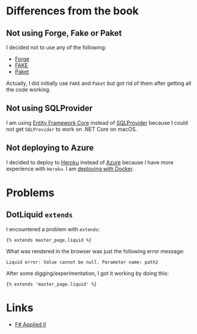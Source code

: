 # Differences from the book

## Not using Forge, Fake or Paket

I decided not to use any of the following:

* [Forge](https://github.com/fsharp-editing/Forge)
* [FAKE](https://github.com/fsharp/FAKE)
* [Paket](https://fsprojects.github.io/Paket/)

Actually, I did initially use `FAKE` and `Paket` but got rid of them after getting all the code working.

## Not using SQLProvider

I am using
[Entity Framework Core](https://docs.microsoft.com/en-us/ef/core/)
instead of
[SQLProvider](https://github.com/fsprojects/SQLProvider)
because I could not get `SQLProvider` to work on .NET Core on macOS.

## Not deploying to Azure

I decided to deploy to
[Heroku](https://www.heroku.com/)
instead of
[Azure](https://azure.microsoft.com/)
because I have more experience with `Heroku`. I am
[deploying with Docker](https://devcenter.heroku.com/categories/deploying-with-docker).

# Problems

## DotLiquid `extends`

I encountered a problem with `extends`:

```
{% extends master_page.liquid %}
```

What was rendered in the browser was just the following error message:

```
Liquid error: Value cannot be null. Parameter name: path2
```

After some digging/experimentation, I got it working by doing this:

```
{% extends 'master_page.liquid' %}
```

# Links

* [F# Applied II](https://www.demystifyfp.com/FsApplied2/)
